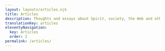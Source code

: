 ```yaml
---
layout: layouts/articles.njk
title: Articles
description: Thoughts and essays about Spirit, society, the Web and other media.
translationKey: articles
eleventyNavigation:
  key: Articles
  order: 2
permalink: /articles/
---
```


